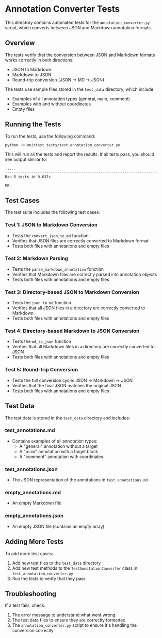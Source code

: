 # Annotation Converter Tests

This directory contains automated tests for the `annotation_converter.py` script, which converts between JSON and Markdown annotation formats.

## Overview

The tests verify that the conversion between JSON and Markdown formats works correctly in both directions:
- JSON to Markdown
- Markdown to JSON
- Round-trip conversion (JSON -> MD -> JSON)

The tests use sample files stored in the `test_data` directory, which include:
- Examples of all annotation types (general, main, comment)
- Examples with and without coordinates
- Empty files

## Running the Tests

To run the tests, use the following command:

```bash
python -m unittest tests/test_annotation_converter.py
```

This will run all the tests and report the results. If all tests pass, you should see output similar to:

```
.....
----------------------------------------------------------------------
Ran 5 tests in 0.017s

OK
```

## Test Cases

The test suite includes the following test cases:

### Test 1: JSON to Markdown Conversion
- Tests the `convert_json_to_md` function
- Verifies that JSON files are correctly converted to Markdown format
- Tests both files with annotations and empty files

### Test 2: Markdown Parsing
- Tests the `parse_markdown_annotation` function
- Verifies that Markdown files are correctly parsed into annotation objects
- Tests both files with annotations and empty files

### Test 3: Directory-based JSON to Markdown Conversion
- Tests the `json_to_md` function
- Verifies that all JSON files in a directory are correctly converted to Markdown
- Tests both files with annotations and empty files

### Test 4: Directory-based Markdown to JSON Conversion
- Tests the `md_to_json` function
- Verifies that all Markdown files in a directory are correctly converted to JSON
- Tests both files with annotations and empty files

### Test 5: Round-trip Conversion
- Tests the full conversion cycle: JSON -> Markdown -> JSON
- Verifies that the final JSON matches the original JSON
- Tests both files with annotations and empty files

## Test Data

The test data is stored in the `test_data` directory and includes:

### test_annotations.md
- Contains examples of all annotation types:
  - A "general" annotation without a target
  - A "main" annotation with a target block
  - A "comment" annotation with coordinates

### test_annotations.json
- The JSON representation of the annotations in `test_annotations.md`

### empty_annotations.md
- An empty Markdown file

### empty_annotations.json
- An empty JSON file (contains an empty array)

## Adding More Tests

To add more test cases:
1. Add new test files to the `test_data` directory
2. Add new test methods to the `TestAnnotationConverter` class in `test_annotation_converter.py`
3. Run the tests to verify that they pass

## Troubleshooting

If a test fails, check:
1. The error message to understand what went wrong
2. The test data files to ensure they are correctly formatted
3. The `annotation_converter.py` script to ensure it's handling the conversion correctly